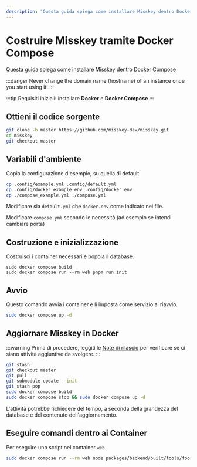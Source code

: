```yaml
---
description: "Questa guida spiega come installare Misskey dentro Docker"
---
```


# Costruire Misskey tramite Docker Compose

Questa guida spiega come installare Misskey dentro Docker Compose

:::danger
Never change the domain name (hostname) of an instance once you start using it!
:::

:::tip
Requisiti iniziali: installare **Docker** e **Docker Compose**
:::

## Ottieni il codice sorgente

```sh
git clone -b master https://github.com/misskey-dev/misskey.git
cd misskey
git checkout master
```

## Variabili d'ambiente

Copia la configurazione d'esempio, su quella di default.

```sh
cp .config/example.yml .config/default.yml
cp .config/docker_example.env .config/docker.env
cp ./compose_example.yml ./compose.yml
```

Modificare sia `default.yml` che `docker.env` come indicato nei file.

Modificare `compose.yml` secondo le necessità (ad esempio se intendi cambiare porta)

## Costruzione e inizializzazione

Costruisci i container necessari e popola il database.

```shell
sudo docker compose build
sudo docker compose run --rm web pnpm run init
```

## Avvio

Questo comando avvia i container e li imposta come servizio al riavvio.

```sh
sudo docker compose up -d
```

## Aggiornare Misskey in Docker

:::warning
Prima di procedere, leggiti le [Note di rilascio](https://github.com/misskey-dev/misskey/blob/master/CHANGELOG.md) per verificare se ci siano attività aggiuntive da svolgere.
:::

```sh
git stash
git checkout master
git pull
git submodule update --init
git stash pop
sudo docker compose build
sudo docker compose stop && sudo docker compose up -d
```

L'attività potrebbe richiedere del tempo, a seconda della grandezza del database e del contenuto dell'aggiornamento.

## Eseguire comandi dentro ai Container

Per eseguire uno script nel container `web`

```sh
sudo docker compose run --rm web node packages/backend/built/tools/foo bar
```
